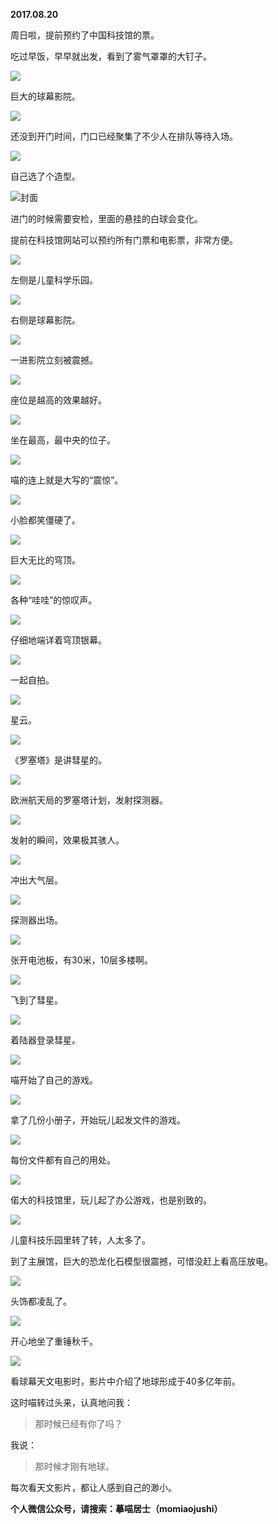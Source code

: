 
          
**2017.08.20**

周日啦，提前预约了中国科技馆的票。

吃过早饭，早早就出发，看到了雾气罩罩的大钉子。

![](https://mmbiz.qlogo.cn/mmbiz_jpg/uDI3FLln00aCJTESgjCWicmRvAjmRPLaFzNpYjUngYhzyPbpHl1YHSr7xTTQooibtA1KJzkj8gdpoAXJKUIg2kuA/0?wx_fmt=jpeg)


巨大的球幕影院。


![](https://mmbiz.qlogo.cn/mmbiz_jpg/uDI3FLln00aCJTESgjCWicmRvAjmRPLaFkmI5icrle35qCa1vvwX2noKia93acbibHHnVU8Co6pE1ScrzRLicP1AOrQ/0?wx_fmt=jpeg)


还没到开门时间，门口已经聚集了不少人在排队等待入场。


![](https://mmbiz.qlogo.cn/mmbiz_jpg/uDI3FLln00aCJTESgjCWicmRvAjmRPLaFraOiahyicPxxhpia7Jtpr4AYzyFy0VAxqVMz65QibEibrHrXDp0qtO4XS7g/0?wx_fmt=jpeg)


自己选了个造型。


![](https://mmbiz.qlogo.cn/mmbiz_jpg/uDI3FLln00aCJTESgjCWicmRvAjmRPLaF1ycVS9Af7d8augZdAUFpDFbJR4EQlrl7vUxrEwjSkNgvX1uFN6CxQg/0?wx_fmt=jpeg)封面


进门的时候需要安检，里面的悬挂的白球会变化。

提前在科技馆网站可以预约所有门票和电影票，非常方便。


![](https://mmbiz.qlogo.cn/mmbiz_jpg/uDI3FLln00aCJTESgjCWicmRvAjmRPLaFsNHFBoWbVadYScicACjsqCMXYtahZkQc1esA4ibgricJY7jNsD4U7rlaQ/0?wx_fmt=jpeg)


左侧是儿童科学乐园。


![](https://mmbiz.qlogo.cn/mmbiz_jpg/uDI3FLln00aCJTESgjCWicmRvAjmRPLaFPic6KgKot9gtATFDGYfQ7CpibicdVibhiaDVaJCGI7SxD2JckrDQfSoLqKQ/0?wx_fmt=jpeg)


右侧是球幕影院。


![](https://mmbiz.qlogo.cn/mmbiz_jpg/uDI3FLln00aCJTESgjCWicmRvAjmRPLaFQjY1GQCXLG23mqpTKksEbTleibFliaVBl0xu4n26GviarF3syLFmQbKIw/0?wx_fmt=jpeg)


一进影院立刻被震撼。


![](https://mmbiz.qlogo.cn/mmbiz_jpg/uDI3FLln00aCJTESgjCWicmRvAjmRPLaFgrc0uPBQgdUAUgKicXWxlvTZOnMVB23oFgg9ZX5aeIs5MVnFtsPbIfA/0?wx_fmt=jpeg)


座位是越高的效果越好。


![](https://mmbiz.qlogo.cn/mmbiz_jpg/uDI3FLln00aCJTESgjCWicmRvAjmRPLaFNLG4Vd7NxJ7TjFkxL10xMpdtLEAOpZLclRhV6x570XmEcfuic7yh6ng/0?wx_fmt=jpeg)


坐在最高，最中央的位子。


![](https://mmbiz.qlogo.cn/mmbiz_jpg/uDI3FLln00aCJTESgjCWicmRvAjmRPLaFUib8eibQrTXJz5w3Vv0yFXxCbQV6JG0rzapmfpOXyyun8kh1pAxqiclag/0?wx_fmt=jpeg)


喵的连上就是大写的“震惊”。


![](https://mmbiz.qlogo.cn/mmbiz_jpg/uDI3FLln00aCJTESgjCWicmRvAjmRPLaFqnUeRBGFicr9bbtb6pY9vVNmPGLeQIJpPPHrptNK1mnXKSAq7uFltpQ/0?wx_fmt=jpeg)


小脸都笑僵硬了。


![](https://mmbiz.qlogo.cn/mmbiz_jpg/uDI3FLln00aCJTESgjCWicmRvAjmRPLaF2M8CVEXdC50bZOs7SDlmC0Ag5ibeiaT5SkcqyMXUiaib2CbbO8kGTDfP7A/0?wx_fmt=jpeg)


巨大无比的穹顶。


![](https://mmbiz.qlogo.cn/mmbiz_jpg/uDI3FLln00aCJTESgjCWicmRvAjmRPLaF1uXkcibTWA5uzj31qEvoicfxcaRmZShkGvMibNF1rDp6aBhE4CicJsgz4A/0?wx_fmt=jpeg)


各种“哇哇”的惊叹声。


![](https://mmbiz.qlogo.cn/mmbiz_jpg/uDI3FLln00aCJTESgjCWicmRvAjmRPLaFPkwOuxOK0ddPJ0ITJxR2N0gzMotj5Xl6CPicg3XJQLmBuCia6CibfXIUg/0?wx_fmt=jpeg)


仔细地端详着穹顶银幕。


![](https://mmbiz.qlogo.cn/mmbiz_jpg/uDI3FLln00aCJTESgjCWicmRvAjmRPLaFkcwpZ25DM4HJDNACgz8pfF9mrySEpUDicxibl6C5E7Imbpv52whtFIOA/0?wx_fmt=jpeg)


一起自拍。


![](https://mmbiz.qlogo.cn/mmbiz_jpg/uDI3FLln00aCJTESgjCWicmRvAjmRPLaFY5ZUjrXfCGvibyPEK9f0ML4Nopb42nUgJL4nblegnavpxvicFLecZIcg/0?wx_fmt=jpeg)


星云。


![](https://mmbiz.qlogo.cn/mmbiz_jpg/uDI3FLln00aCJTESgjCWicmRvAjmRPLaFauvAxNXD8K0hH1gznicUsVworKFHFh6JtvtnoKVZYTamljrNKM0KJTA/0?wx_fmt=jpeg)


《罗塞塔》是讲彗星的。


![](https://mmbiz.qlogo.cn/mmbiz_jpg/uDI3FLln00aCJTESgjCWicmRvAjmRPLaF0c4kDvicWfurX4p3jMjVL7hIs3VWGyvSqyCsBvssuc3I6A5iaTQ6h3lA/0?wx_fmt=jpeg)


欧洲航天局的罗塞塔计划，发射探测器。


![](https://mmbiz.qlogo.cn/mmbiz_jpg/uDI3FLln00aCJTESgjCWicmRvAjmRPLaFBJugibPABPYNDeFky7LcU6a1ImzEYbbTRBYSricv5Wq20rbWDpuT9Ocw/0?wx_fmt=jpeg)


发射的瞬间，效果极其骇人。


![](https://mmbiz.qlogo.cn/mmbiz_jpg/uDI3FLln00aCJTESgjCWicmRvAjmRPLaFJUO8eKibYo1sMmCgDodjFY5HiaUz0ibNx41rvj0EEY5SXKEQSd9sK4yhA/0?wx_fmt=jpeg)


冲出大气层。


![](https://mmbiz.qlogo.cn/mmbiz_jpg/uDI3FLln00aCJTESgjCWicmRvAjmRPLaFvCZ31J8oKLMx3WlicPOFGoDmjUmQz3OIjHtgK7HYnBKUMMxiaGDcC0LQ/0?wx_fmt=jpeg)


探测器出场。


![](https://mmbiz.qlogo.cn/mmbiz_jpg/uDI3FLln00aCJTESgjCWicmRvAjmRPLaFRtVLrian5JcVyOYhhegQh7cC4ibLjTVUWI0pura3a8emeHrIeVA00LbA/0?wx_fmt=jpeg)


张开电池板，有30米，10层多楼啊。


![](https://mmbiz.qlogo.cn/mmbiz_jpg/uDI3FLln00aCJTESgjCWicmRvAjmRPLaFvRIzSAH7ol9FMpAyzSpto7mkbiaNBxyI8BKfNzqoDibePRFQ4PR9ibpsA/0?wx_fmt=jpeg)


飞到了彗星。


![](https://mmbiz.qlogo.cn/mmbiz_jpg/uDI3FLln00aCJTESgjCWicmRvAjmRPLaFKJUJVFfiauxazAtJLNKoE0zibIJE2EeGuLgWSrsX7bvP5qeYovtOfviaQ/0?wx_fmt=jpeg)


着陆器登录彗星。


![](https://mmbiz.qlogo.cn/mmbiz_jpg/uDI3FLln00aCJTESgjCWicmRvAjmRPLaFL8gtypj25I42JoaibwWmhibwzL3obial03pHo7IPBHyarQQzf2Sn7YeIw/0?wx_fmt=jpeg)


喵开始了自己的游戏。


![](https://mmbiz.qlogo.cn/mmbiz_jpg/uDI3FLln00aCJTESgjCWicmRvAjmRPLaFs8ELQbvpoJIkFCnsa7ia278lfoGsMrbVlzGVgp8MsibLdjFzhMZk9OMA/0?wx_fmt=jpeg)


拿了几份小册子，开始玩儿起发文件的游戏。


![](https://mmbiz.qlogo.cn/mmbiz_jpg/uDI3FLln00aCJTESgjCWicmRvAjmRPLaFDzF46QNEIic1tUaaxaxGvEurbvmQIfKPtHRaFgAGbU7B6Cm6oFNUMDQ/0?wx_fmt=jpeg)


每份文件都有自己的用处。


![](https://mmbiz.qlogo.cn/mmbiz_jpg/uDI3FLln00aCJTESgjCWicmRvAjmRPLaF5bCE6oYnBJmDPRwTnRicGVW34Xznn6NFBKeWQAWUMibI00KvaIAicABNw/0?wx_fmt=jpeg)


偌大的科技馆里，玩儿起了办公游戏，也是别致的。


![](https://mmbiz.qlogo.cn/mmbiz_jpg/uDI3FLln00aCJTESgjCWicmRvAjmRPLaFDEPGAP4OyOtzQOOeyqMMQCBFIOdSIicKxkQhITXSnvACGic5GRWBiaUhQ/0?wx_fmt=jpeg)


儿童科技乐园里转了转，人太多了。

到了主展馆，巨大的恐龙化石模型很震撼，可惜没赶上看高压放电。


![](https://mmbiz.qlogo.cn/mmbiz_jpg/uDI3FLln00aCJTESgjCWicmRvAjmRPLaFZf4ibHvTMUEVMF3OF37YSFDKibGysYkVwyGF0ibGYFgSeUHI7OqFc3CbA/0?wx_fmt=jpeg)


头饰都凌乱了。


![](https://mmbiz.qlogo.cn/mmbiz_jpg/uDI3FLln00aCJTESgjCWicmRvAjmRPLaF2yo79boP3E2CYOKm3903v4uhibaYqd2mK5LzLa8toXX2wdQjBj6lt2Q/0?wx_fmt=jpeg)


开心地坐了重锤秋千。


![](https://mmbiz.qlogo.cn/mmbiz_jpg/uDI3FLln00aCJTESgjCWicmRvAjmRPLaFewYQejrMy2CU8nNAQWQBvVu49GRb8KjNoyCnZtYASiaTib5SgGFQxFwg/0?wx_fmt=jpeg)


看球幕天文电影时，影片中介绍了地球形成于40多亿年前。

这时喵转过头来，认真地问我：
>那时候已经有你了吗？



我说：
>那时候才刚有地球。



每次看天文影片，都让人感到自己的渺小。


**个人微信公众号，请搜索：摹喵居士（momiaojushi）**

        